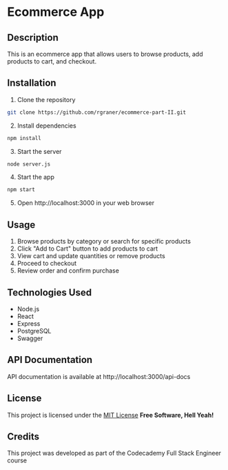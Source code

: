 # Ecommerce App

## Description
This is an ecommerce app that allows users to browse products, add products to cart, and checkout.

## Installation
1. Clone the repository

```sh
git clone https://github.com/rgraner/ecommerce-part-II.git
```
2. Install dependencies
```sh
npm install
```
3. Start the server
```sh
node server.js
```
4. Start the app
```sh
npm start
```
5. Open http://localhost:3000 in your web browser

## Usage
1. Browse products by category or search for specific products
2. Click "Add to Cart" button to add products to cart
3. View cart and update quantities or remove products
4. Proceed to checkout
5. Review order and confirm purchase

## Technologies Used
- Node.js
- React
- Express
- PostgreSQL
- Swagger

## API Documentation
API documentation is available at http://localhost:3000/api-docs

## License
This project is licensed under the [MIT License](https://opensource.org/license/mit)
**Free Software, Hell Yeah!**

## Credits
This project was developed as part of the Codecademy Full Stack Engineer course


